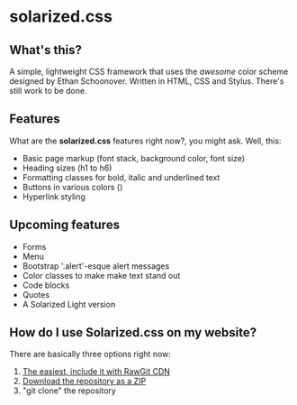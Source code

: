 # solarized.css

## What's this?
A simple, lightweight CSS framework that uses the *awesome* color scheme designed by Ethan Schoonover. Written in HTML, CSS and Stylus. There's still work to be done.

## Features

What are the **solarized.css** features right now?, you might ask. Well, this:

* Basic page markup (font stack, background color, font size)
* Heading sizes (h1 to h6)
* Formatting classes for bold, italic and underlined text
* Buttons in various colors ()
* Hyperlink styling

## Upcoming features

* Forms
* Menu
* Bootstrap '.alert'-esque alert messages
* Color classes to make make text stand out
* Code blocks
* Quotes
* A Solarized Light version

## How do I use Solarized.css on my website?

There are basically three options right now:

  1. [The easiest, include it with RawGit CDN](https://cdn.rawgit.com/bvanrijn/solarized.css/master/solarized.min.css)
  2. [Download the repository as a ZIP](https://github.com/bvanrijn/solarized.css/archive/master.zip)
  3. "git clone" the repository